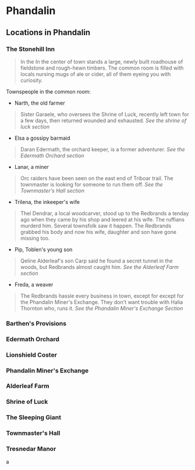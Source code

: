 # Phandalin

## Locations in Phandalin
### The Stonehill Inn
> In the In the center of town stands a large, newly
> built roadhouse of fieldstone and rough-hewn timbers.
> The common room is filled with locals nursing mugs of ale or cider, all
> of them eyeing you with curiosity.

Townspeople in the common room:
- Narth, the old farmer
> Sister Garaele, who oversees the Shrine of Luck, recently left town for a few days,
> then returned wounded and exhausted.
> *See the shrine of luck section*
- Elsa a gossipy barmaid
> Daran Edermath, the orchard keeper, is a former adventurer.
> *See the Edermath Orchard section*
- Lanar, a miner
> Orc raiders have been seen on the east end of Triboar trail.
> The townmaster is looking for someone to run them off.
> *See the Townmaster's Hall section*
- Trilena, the inkeeper's wife
> Thel Dendrar, a local woodcarver, stood up to the Redbrands a tenday ago
> when they came by his shop and leered at his wife. The ruffians murderd him.
> Several townsfolk saw it happen. The Redbrands grabbed his body and now his wife,
> daughter and son have gone missing too.
- Pip, Toblen's young son
> Qeline Alderleaf's son Carp said he found a secret tunnel in the woods,
> but Redbrands  almost caught him.
> *See the Alderleaf Farm section*
- Freda, a weaver
> The Redbrands hassle every business in town, except for
> except for the Phandalin Miner's Exchange.
> They don't want trouble with Halia Thornton who, runs it.
> *See the Phandalin Miner's Exchange Section*

 ### Barthen's Provisions
 
 ### Edermath Orchard
 
 ### Lionshield Coster
 
 ### Phandalin Miner's Exchange
 
 ### Alderleaf Farm
 
 ### Shrine of Luck
 
 ### The Sleeping Giant
 
 ### Townmaster's Hall
 
 ### Tresnedar Manor
a
